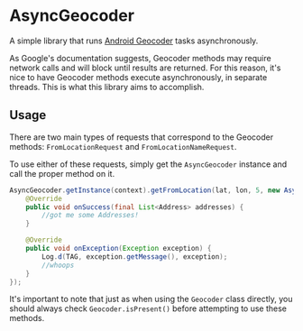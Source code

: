 AsyncGeocoder
=============

A simple library that runs [Android Geocoder](http://developer.android.com/reference/android/location/Geocoder.html "Geocoder") tasks asynchronously.

As Google's documentation suggests, Geocoder methods may require network calls and will block until results are returned. For this reason, it's nice to have Geocoder methods execute asynchronously, in separate threads. This is what this library aims to accomplish. 

Usage
-----
There are two main types of requests that correspond to the Geocoder methods: ``FromLocationRequest`` and ``FromLocationNameRequest``.

To use either of these requests, simply get the ``AsyncGeocoder`` instance and call the proper method on it.

```java
AsyncGeocoder.getInstance(context).getFromLocation(lat, lon, 5, new AsyncGeocoderResponseHandler() {
    @Override
    public void onSuccess(final List<Address> addresses) {
        //got me some Addresses!
    }

    @Override
    public void onException(Exception exception) {
        Log.d(TAG, exception.getMessage(), exception);
        //whoops
    }
});
```
It's important to note that just as when using the ``Geocoder`` class directly, you should always check ``Geocoder.isPresent()`` before attempting to use these methods.
